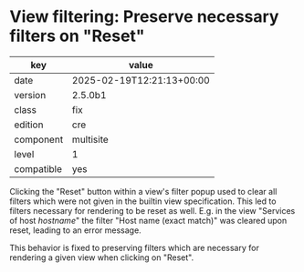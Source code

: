 [//]: # (werk v2)
# View filtering: Preserve necessary filters on "Reset"

key        | value
---------- | ---
date       | 2025-02-19T12:21:13+00:00
version    | 2.5.0b1
class      | fix
edition    | cre
component  | multisite
level      | 1
compatible | yes

Clicking the "Reset" button within a view's filter popup used to clear all filters which were not given in the builtin view specification. This led to filters necessary for rendering to be reset as well.
E.g. in the view "Services of host _hostname_" the filter "Host name (exact match)" was cleared upon reset, leading to an error message.

This behavior is fixed to preserving filters which are necessary for rendering a given view when clicking on "Reset".
